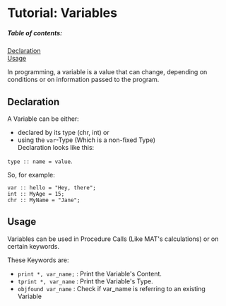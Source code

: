 # Tutorial: Variables

##### Table of contents:  
[Declaration](#declaration)  
[Usage](#usage)

In programming, a variable is a value that can change, depending on conditions or on information passed to the program.

## Declaration
A Variable can be either:  
* declared by its type (chr, int) or  
* using the `var`-Type (Which is a non-fixed Type)  
Declaration looks like this:

`type :: name = value`.  

So, for example:
```jpl
var :: hello = "Hey, there";
int :: MyAge = 15;
chr :: MyName = "Jane";
```

## Usage
Variables can be used in Procedure Calls (Like MAT's calculations) or on certain keywords.

These Keywords are:  
* `print *, var_name;` : Print the Variable's Content.  
* `tprint *, var_name` : Print the Variable's Type.  
* `objfound var_name`  : Check if var\_name is referring to an existing Variable
